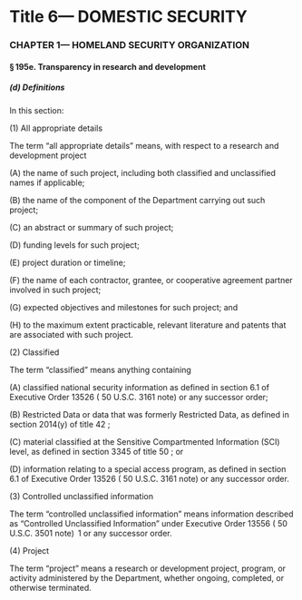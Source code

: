 
# Title 6— DOMESTIC SECURITY
### CHAPTER 1— HOMELAND SECURITY ORGANIZATION
#### § 195e. Transparency in research and development
##### (d) Definitions

In this section:

(1) All appropriate details

The term “all appropriate details” means, with respect to a research and development project

(A) the name of such project, including both classified and unclassified names if applicable;

(B) the name of the component of the Department carrying out such project;

(C) an abstract or summary of such project;

(D) funding levels for such project;

(E) project duration or timeline;

(F) the name of each contractor, grantee, or cooperative agreement partner involved in such project;

(G) expected objectives and milestones for such project; and

(H) to the maximum extent practicable, relevant literature and patents that are associated with such project.

(2) Classified

The term “classified” means anything containing

(A) classified national security information as defined in section 6.1 of Executive Order 13526 ( 50 U.S.C. 3161 note) or any successor order;

(B) Restricted Data or data that was formerly Restricted Data, as defined in section 2014(y) of title 42 ;

(C) material classified at the Sensitive Compartmented Information (SCI) level, as defined in section 3345 of title 50 ; or

(D) information relating to a special access program, as defined in section 6.1 of Executive Order 13526 ( 50 U.S.C. 3161 note) or any successor order.

(3) Controlled unclassified information

The term “controlled unclassified information” means information described as “Controlled Unclassified Information” under Executive Order 13556 ( 50 U.S.C. 3501 note)  1 or any successor order.

(4) Project

The term “project” means a research or development project, program, or activity administered by the Department, whether ongoing, completed, or otherwise terminated.
